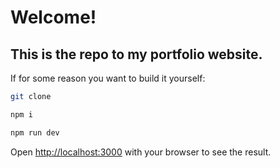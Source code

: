 # Welcome!

## This is the repo to my portfolio website.

If for some reason you want to build it yourself:

```bash
git clone

npm i

npm run dev
```

Open [http://localhost:3000](http://localhost:3000) with your browser to see the result.